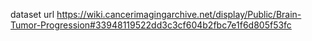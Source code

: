 
dataset url
https://wiki.cancerimagingarchive.net/display/Public/Brain-Tumor-Progression#33948119522dd3c3cf604b2fbc7e1f6d805f53fc
